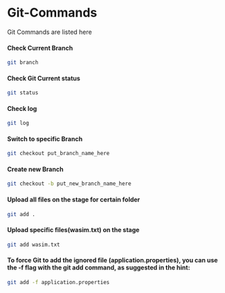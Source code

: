 # Git-Commands
Git Commands are listed here

#### Check Current Branch
```bash
git branch
```

#### Check Git Current status
```bash
git status
```
#### Check log
```bash
git log
```

#### Switch to specific Branch
```bash
git checkout put_branch_name_here
```

#### Create new Branch
```bash
git checkout -b put_new_branch_name_here
```
#### Upload all files on the stage for certain folder
```bash
git add .
```
#### Upload specific files(wasim.txt) on the stage
```bash
git add wasim.txt
```

#### To force Git to add the ignored file (application.properties), you can use the -f flag with the git add command, as suggested in the hint: 
```bash
git add -f application.properties
```



